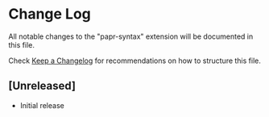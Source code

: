 # Change Log

All notable changes to the "papr-syntax" extension will be documented in this file.

Check [Keep a Changelog](http://keepachangelog.com/) for recommendations on how to structure this file.

## [Unreleased]

- Initial release